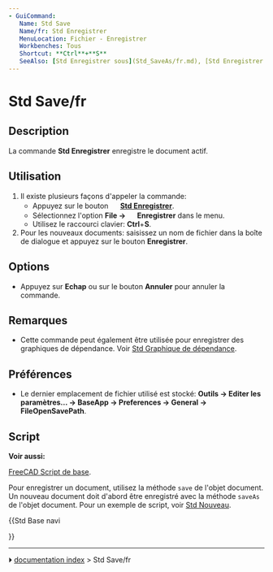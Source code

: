 ```yaml
---
- GuiCommand:
   Name: Std Save
   Name/fr: Std Enregistrer
   MenuLocation: Fichier - Enregistrer
   Workbenches: Tous
   Shortcut: **Ctrl**+**S**
   SeeAlso: [Std Enregistrer sous](Std_SaveAs/fr.md), [Std Enregistrer une copie](Std_SaveCopy.md), [Std Tout enregistrer](Std_SaveAll.md)
---
```


# Std Save/fr

## Description

La commande **Std Enregistrer** enregistre le document actif.

## Utilisation

1.  Il existe plusieurs façons d\'appeler la commande:
    -   Appuyez sur le bouton **<img src="images/Std_Save.svg" width=16px> [Std Enregistrer](Std_Save.md)**.
    -   Sélectionnez l\'option **File → <img src="images/Std_Save.svg" width=16px> Enregistrer** dans le menu.
    -   Utilisez le raccourci clavier: **Ctrl**+**S**.
2.  Pour les nouveaux documents: saisissez un nom de fichier dans la boîte de dialogue et appuyez sur le bouton **Enregistrer**.

## Options

-   Appuyez sur **Echap** ou sur le bouton **Annuler** pour annuler la commande.

## Remarques

-   Cette commande peut également être utilisée pour enregistrer des graphiques de dépendance. Voir [Std Graphique de dépendance](Std_DependencyGraph/fr.md).

## Préférences

-   Le dernier emplacement de fichier utilisé est stocké: **Outils → Editer les paramètres... → BaseApp → Preferences → General → FileOpenSavePath**.

## Script


**Voir aussi:**

[FreeCAD Script de base](FreeCAD_Scripting_Basics/fr.md).

Pour enregistrer un document, utilisez la méthode `save` de l\'objet document. Un nouveau document doit d\'abord être enregistré avec la méthode `saveAs` de l\'objet document. Pour un exemple de script, voir [Std Nouveau](Std_New/fr.md).





{{Std Base navi

}}



---
⏵ [documentation index](../README.md) > Std Save/fr
